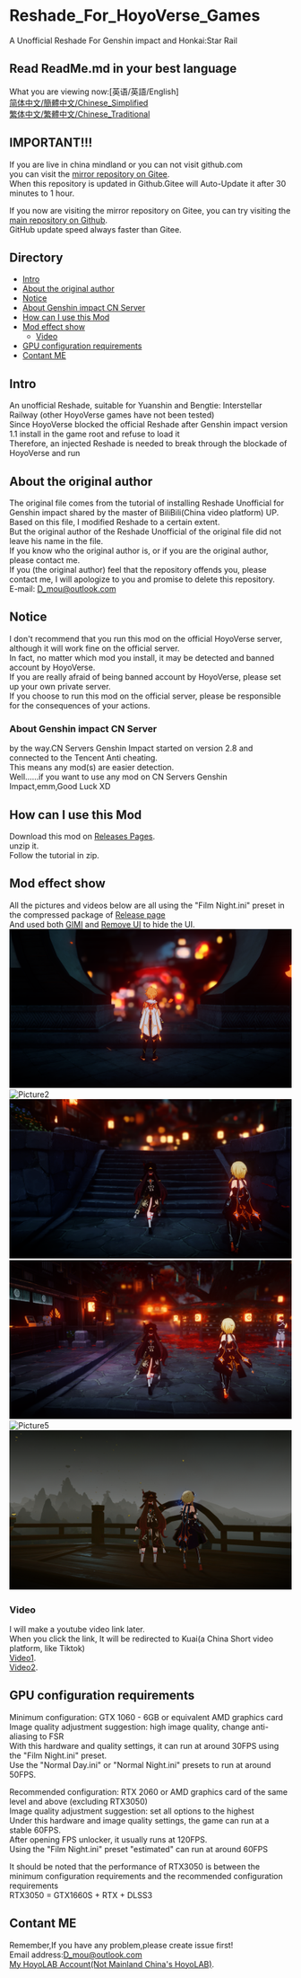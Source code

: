 # Reshade_For_HoyoVerse_Games
A Unofficial Reshade For Genshin impact and Honkai:Star Rail  

## Read ReadMe.md in your best language
What you are viewing now:[英语/英語/English]  
[简体中文/簡體中文/Chinese_Simplified](README.Chinese_Simplified.md)  
[繁体中文/繁體中文/Chinese_Traditional](README.Chinese_Traditional.md)  

## IMPORTANT!!!  
If you are live in china mindland or you can not visit github.com  
you can visit the [mirror repository on Gitee](https://gitee.com/DuolaD/Reshade_For_MiHoYo_Games).   
When this repository is updated in Github.Gitee will Auto-Update it after 30 minutes to 1 hour.  

If you now are visiting the mirror repository on Gitee, you can try visiting the [main repository on Github](https://github.com/DuolaD/Reshade_For_HoyoVerse_Games).  
GitHub update speed always faster than Gitee.

## Directory
- [Intro](#Intro)  
- [About the original author](#About-the-original-author)
- [Notice](#Notice)  
 - [About Genshin impact CN Server](#About-Genshin-impact-CN-Server)
- [How can I use this Mod](#How-can-I-use-this-Mod)  
- [Mod effect show](#Mod-effect-show)
  - [Video](#Video)
- [GPU configuration requirements](#GPU-configuration-requirements)  
- [Contant ME](#Contant-ME)  

## Intro
An unofficial Reshade, suitable for Yuanshin and Bengtie: Interstellar Railway (other HoyoVerse games have not been tested)  
Since HoyoVerse blocked the official Reshade after Genshin impact version 1.1 install in the game root and refuse to load it  
Therefore, an injected Reshade is needed to break through the blockade of HoyoVerse and run  

## About the original author
The original file comes from the tutorial of installing Reshade Unofficial for Genshin impact shared by the master of BiliBili(China video platform) UP. Based on this file, I modified Reshade to a certain extent.  
But the original author of the Reshade Unofficial of the original file did not leave his name in the file.  
If you know who the original author is, or if you are the original author, please contact me.  
If you (the original author) feel that the repository offends you, please contact me, I will apologize to you and promise to delete this repository.  
E-mail: D_mou@outlook.com

## Notice
I don't recommend that you run this mod on the official HoyoVerse server, although it will work fine on the official server.   
In fact, no matter which mod you install, it may be detected and banned account by HoyoVerse.   
If you are really afraid of being banned account by HoyoVerse, please set up your own private server.  
If you choose to run this mod on the official server, please be responsible for the consequences of your actions.  

### About Genshin impact CN Server  
by the way.CN Servers Genshin Impact started on version 2.8 and connected to the Tencent Anti cheating.   
This means any mod(s) are easier detection.   
Well......if you want to use any mod on CN Servers Genshin Impact,emm,Good Luck XD  

## How can I use this Mod  
Download this mod on [Releases Pages](https://github.com/DuolaD/Reshade_For_HoyoVerse_Games/releases/tag/Publish).  
unzip it.  
Follow the tutorial in zip.

## Mod effect show  
All the pictures and videos below are all using the "Film Night.ini" preset in the compressed package of [Release page](https://github.com/DuolaD/Reshade_For_HoyoVerse_Games/releases/tag/Publish)  
And used both [GIMI](https://github.com/SilentNightSound/GI-Model-Importer) and [Remove UI](https://github.com/SilentNightSound/GI-Model-Importer) to hide the UI.   
![Picture1](1.png)
![Picture2](2.png)
![Picture3](3.png)
![Picture4](4.png)
![Picture5](5.png)
![Picture6](6.png)
### Video  
I will make a youtube video link later.  
When you click the link, It will be redirected to Kuai(a China Short video platform, like Tiktok)  
[Video1](https://v.kuaishou.com/WKblMb).  
[Video2](https://v.kuaishou.com/XjxMep).  

## GPU configuration requirements
Minimum configuration: GTX 1060 - 6GB or equivalent AMD graphics card  
Image quality adjustment suggestion: high image quality, change anti-aliasing to FSR  
With this hardware and quality settings, it can run at around 30FPS using the "Film Night.ini" preset.  
Use the "Normal Day.ini" or "Normal Night.ini" presets to run at around 50FPS.  

Recommended configuration: RTX 2060 or AMD graphics card of the same level and above (excluding RTX3050)   
Image quality adjustment suggestion: set all options to the highest  
Under this hardware and image quality settings, the game can run at a stable 60FPS.  
After opening FPS unlocker, it usually runs at 120FPS.  
Using the "Film Night.ini" preset "estimated" can run at around 60FPS

It should be noted that the performance of RTX3050 is between the minimum configuration requirements and the recommended configuration requirements  
RTX3050 = GTX1660S + RTX + DLSS3 

## Contant ME  
Remember,If you have any problem,please create issue first!  
Email address:D_mou@outlook.com  
[My HoyoLAB Account(Not Mainland China's HoyoLAB)](https://www.hoyolab.com/accountCenter/postList?id=192633110).  
